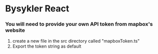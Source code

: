 # Bysykler React

### You will need to provide your own API token from mapbox's website

1. create a new file in the src directory called "mapboxToken.ts"
2. Export the token string as default
